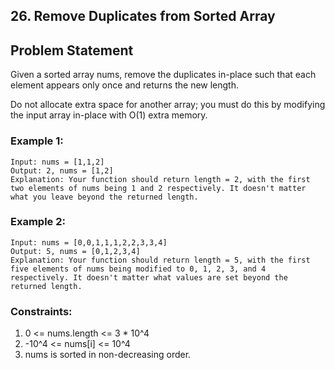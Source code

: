 ## 26. Remove Duplicates from Sorted Array

## Problem Statement
Given a sorted array nums, remove the duplicates in-place such that each element appears only once and returns the new length.

Do not allocate extra space for another array; you must do this by modifying the input array in-place with O(1) extra memory.


### Example 1:
```
Input: nums = [1,1,2]
Output: 2, nums = [1,2]
Explanation: Your function should return length = 2, with the first two elements of nums being 1 and 2 respectively. It doesn't matter what you leave beyond the returned length.
```

### Example 2:
```
Input: nums = [0,0,1,1,1,2,2,3,3,4]
Output: 5, nums = [0,1,2,3,4]
Explanation: Your function should return length = 5, with the first five elements of nums being modified to 0, 1, 2, 3, and 4 respectively. It doesn't matter what values are set beyond the returned length.
```

### Constraints:

1. 0 <= nums.length <= 3 * 10^4
2. -10^4 <= nums[i] <= 10^4
3. nums is sorted in non-decreasing order.
